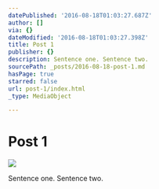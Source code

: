 ```yaml
---
datePublished: '2016-08-18T01:03:27.687Z'
author: []
via: {}
dateModified: '2016-08-18T01:03:27.398Z'
title: Post 1
publisher: {}
description: Sentence one. Sentence two.
sourcePath: _posts/2016-08-18-post-1.md
hasPage: true
starred: false
url: post-1/index.html
_type: MediaObject

---
```

# Post 1
![](https://the-grid-user-content.s3-us-west-2.amazonaws.com/36367cf8-6bfb-4385-9ec0-a81195c26771.jpg)

Sentence one. Sentence two.